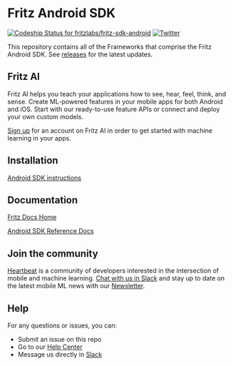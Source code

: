Fritz Android SDK
==================

[ ![Codeship Status for fritzlabs/fritz-sdk-android](https://app.codeship.com/projects/c74152e0-65d1-0136-2d69-32e87736c6c6/status?branch=master)](https://app.codeship.com/projects/297281)
[![Twitter](https://img.shields.io/badge/twitter-@fritzlabs-blue.svg?style=flat)](http://twitter.com/fritzlabs)

This repository contains all of the Frameworks that comprise the Fritz Android SDK. See [releases](https://github.com/fritzlabs/swift-framework/releases) for the latest updates. 

## Fritz AI 

Fritz AI helps you teach your applications how to see, hear, feel, think, and sense. Create ML-powered features in your mobile apps for both Android and iOS. Start with our ready-to-use feature APIs or connect and deploy your own custom models.

[Sign up](https://app.fritz.ai/register?utm_source=github&utm_campaign=fritz-repository) for an account on Fritz AI in order to get started with machine learning in your apps.

## Installation

[Android SDK instructions](https://docs.fritz.ai/get-started.html#android?utm_source=github&utm_campaign=fritz-repository)

## Documentation

[Fritz Docs Home](https://docs.fritz.ai/?utm_source=github&utm_campaign=fritz-repository)

[Android SDK Reference Docs](https://docs.fritz.ai/android/latest/index.html?utm_source=github&utm_campaign=fritz-repository)

## Join the community
[Heartbeat](https://heartbeat.fritz.ai/?utm_source=github&utm_campaign=fritz-repository) is a community of developers interested in the intersection of mobile and machine learning. [Chat with us in Slack](https://fritz.ai/slack?utm_source=github&utm_campaign=fritz-repository) and stay up to date on the latest mobile ML news with our [Newsletter](https://mobileml.us16.list-manage.com/subscribe?u=de53bead690affb8e9a21de8f&id=68acb5c0fd).

## Help
For any questions or issues, you can:
- Submit an issue on this repo
- Go to our [Help Center](https://docs.fritz.ai/help-center/index.html?utm_source=github&utm_campaign=fritz-repository)
- Message us directly in [Slack](https://fritz.ai/slack?utm_source=github&utm_campaign=fritz-repository)

